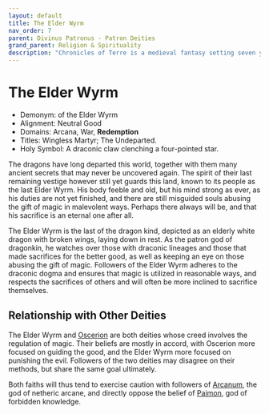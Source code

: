 ```yaml
---
layout: default
title: The Elder Wyrm
nav_order: 7
parent: Divinus Patronus - Patron Deities
grand_parent: Religion & Spirituality
description: "Chronicles of Terre is a medieval fantasy setting seven years in the writing, currently for dungeons & dragons 5th edition."
---
```


# The Elder Wyrm

- Demonym: of the Elder Wyrm 
- Alignment: Neutral Good
- Domains: Arcana, War, **Redemption**
- Titles: Wingless Martyr; The Undeparted.
- Holy Symbol: A draconic claw clenching a four-pointed star.

The dragons have long departed this world, together with them many ancient secrets that may never be uncovered again. The spirit of their last remaining vestige however still yet guards this land, known to its people as the last Elder Wyrm. His body feeble and old, but his mind strong as ever, as his duties are not yet finished, and there are still misguided souls abusing the gift of magic in malevolent ways. Perhaps there always will be, and that his sacrifice is an eternal one after all.

The Elder Wyrm is the last of the dragon kind, depicted as an elderly white dragon with broken wings, laying down in rest. As the patron god of dragonkin, he watches over those with draconic lineages and those that made sacrifices for the better good, as well as keeping an eye on those abusing the gift of magic. Followers of the Elder Wyrm adheres to the draconic dogma and ensures that magic is utilized in reasonable ways, and respects the sacrifices of others and will often be more inclined to sacrifice themselves.

## Relationship with Other Deities

The Elder Wyrm and [Oscerion](../maioris/oscerion) are both deities whose creed involves the regulation of magic. Their beliefs are mostly in accord, with Oscerion more focused on guiding the good, and the Elder Wyrm more focused on punishing the evil. Followers of the two deities may disagree on their methods, but share the same goal ultimately.

Both faiths will thus tend to exercise caution with followers of [Arcanum](../maioris/arcanum), the god of netheric arcane, and directly oppose the belief of [Paimon](../pars/paimon), god of forbidden knowledge.